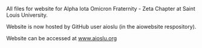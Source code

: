 All files for website for Alpha Iota Omicron Fraternity - Zeta Chapter at Saint Louis University.

Website is now hosted by GitHub user aioslu (in the aiowebsite respository).

Website can be accessed at www.aioslu.org
